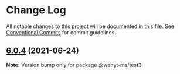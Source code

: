 # Change Log

All notable changes to this project will be documented in this file.
See [Conventional Commits](https://conventionalcommits.org) for commit guidelines.

## [6.0.4](https://github.com/wenytang-ms-123/testavc/compare/@wenyt-ms/test3@6.0.4-rc.2...@wenyt-ms/test3@6.0.4) (2021-06-24)

**Note:** Version bump only for package @wenyt-ms/test3
